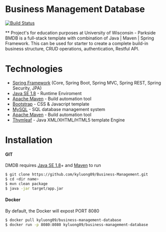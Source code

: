 # Business Management Database

[![Build Status](https://travis-ci.org/joemccann/dillinger.svg?branch=master)](https://travis-ci.org/joemccann/dillinger)

** Project's for education purposes at University of Wisconsin - Parkside
BMDB is a full-stack template with combination of Java | Maven | Spring Framework. This can be used for starter to create a complete build-in business structure, CRUD operations, authentication, Restful API.


# Technologies
- [Spring Framework](https://spring.io/) (Core, Spring Boot, Spring MVC, Spring REST, Spring Security, JPA)
- [Java SE 1.8](https://www.oracle.com/technetwork/java/javase/downloads/jdk8-downloads-2133151.html) - Runtime Enviroment
- [Apache Maven](https://maven.apache.org/) - Build automation tool
- [Bootstrap](https://getbootstrap.com/) - CSS & Javacript template
- [MySQL](https://www.mysql.com/) - SQL database management system
- [Apache Maven](https://maven.apache.org/) - Build automation tool
- [Thymleaf](https://www.thymeleaf.org/) - Java XML/XHTML/HTML5 template Engine

# Installation
#### GIT
DMDB requires [Java SE 1.8](https://www.oracle.com/technetwork/java/javase/downloads/jdk8-downloads-2133151.html)+ and  [Maven](https://maven.apache.org/) to run
```sh
$ git clone https://github.com/kyluong09/Business-Management.git
$ cd <dir name> 
$ mvn clean package 
$ java -jar target/app.jar
```
#### Docker
By default, the Docker will expost PORT 8080
```sh
$ docker pull kyluong09/business-management-database
$ docker run -p 8080:8080 kyluong09/business-management-database
```
